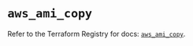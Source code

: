 # `aws_ami_copy`

Refer to the Terraform Registry for docs: [`aws_ami_copy`](https://registry.terraform.io/providers/hashicorp/aws/5.95.0/docs/resources/ami_copy).
